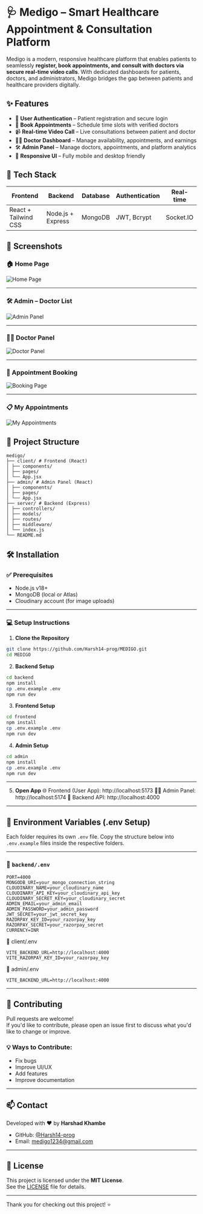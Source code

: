 # 🩺 Medigo – Smart Healthcare Appointment & Consultation Platform

Medigo is a modern, responsive healthcare platform that enables patients to seamlessly **register, book appointments, and consult with doctors via secure real-time video calls**. With dedicated dashboards for patients, doctors, and administrators, Medigo bridges the gap between patients and healthcare providers digitally.

## ✨ Features

- 👤 **User Authentication** – Patient registration and secure login
- 📅 **Book Appointments** – Schedule time slots with verified doctors
- 📹 **Real-time Video Call** – Live consultations between patient and doctor
- 👨‍⚕️ **Doctor Dashboard** – Manage availability, appointments, and earnings
- 🛠️ **Admin Panel** – Manage doctors, appointments, and platform analytics
- 📱 **Responsive UI** – Fully mobile and desktop friendly

## 🚀 Tech Stack

| Frontend            | Backend          | Database | Authentication | Real-time |
|---------------------|------------------|----------|----------------|-----------|
| React + Tailwind CSS| Node.js + Express| MongoDB  | JWT, Bcrypt     | Socket.IO |


## 📸 Screenshots

### 🏠 Home Page
![Home Page](https://github.com/user-attachments/assets/64350d9f-dbfd-457b-96b4-f7846f993136)

---

### 🛠️ Admin – Doctor List
![Admin Panel](https://github.com/user-attachments/assets/9db98687-0cc4-4470-80c0-e9668cb23b83)

---

### 👨‍⚕️ Doctor Panel
![Doctor Panel](https://github.com/user-attachments/assets/ce5f88c4-9473-48cd-a995-b877a69d05bd)

---

### 📅 Appointment Booking
![Booking Page](https://github.com/user-attachments/assets/12b6d7cf-d084-4145-8df7-97051b848dda)

---

### 📋 My Appointments
![My Appointments](https://github.com/user-attachments/assets/751d064e-970a-4a32-a311-c0f1664fced6)



## 🧭 Project Structure
```
medigo/
├── client/ # Frontend (React)
│ ├── components/
│ ├── pages/
│ └── App.jsx
├── admin/ # Admin Panel (React)
│ ├── components/
│ ├── pages/
│ └── App.jsx
├── server/ # Backend (Express)
│ ├── controllers/
│ ├── models/
│ ├── routes/
│ ├── middleware/
│ └── index.js
└── README.md
```

## 🛠️ Installation

### ✅ Prerequisites

- Node.js v18+
- MongoDB (local or Atlas)
- Cloudinary account (for image uploads)

---


### 💻 Setup Instructions

1. **Clone the Repository**

```bash
git clone https://github.com/Harsh14-prog/MEDIGO.git
cd MEDIGO
```

2. **Backend Setup**
```bash
cd backend
npm install
cp .env.example .env
npm run dev
```
3. **Frontend Setup**
```bash
cd frontend
npm install
cp .env.example .env
npm run dev
```
4. **Admin Setup**
```bash
cd admin
npm install
cp .env.example .env
npm run dev
```
---

5. **Open App**
🌐 Frontend (User App): http://localhost:5173
🧑‍💼 Admin Panel: http://localhost:5174
🔧 Backend API: http://localhost:4000

---

## 🔐 Environment Variables (.env Setup)

Each folder requires its own `.env` file. Copy the structure below into `.env.example` files inside the respective folders.

---

### 📁 `backend/.env`

```env
PORT=4000
MONGODB_URI=your_mongo_connection_string
CLOUDINARY_NAME=your_cloudinary_name
CLOUDINARY_API_KEY=your_cloudinary_api_key
CLOUDINARY_SECRET_KEY=your_cloudinary_secret
ADMIN_EMAIL=your_admin_email
ADMIN_PASSWORD=your_admin_password
JWT_SECRET=your_jwt_secret_key
RAZORPAY_KEY_ID=your_razorpay_key
RAZORPAY_SECRET=your_razorpay_secret
CURRENCY=INR
```

📁 client/.env
```env
VITE_BACKEND_URL=http://localhost:4000
VITE_RAZORPAY_KEY_ID=your_razorpay_key
```

📁 admin/.env
```env
VITE_BACKEND_URL=http://localhost:4000
```

---

## 🤝 Contributing

Pull requests are welcome!  
If you'd like to contribute, please open an issue first to discuss what you'd like to change or improve.

### 💡 Ways to Contribute:
- Fix bugs
- Improve UI/UX
- Add features
- Improve documentation

---

## 📫 Contact

Developed with ❤️ by **Harshad Khambe**

- GitHub: [@Harsh14-prog](https://github.com/Harsh14-prog)
- Email: [medigo1234@gmail.com](mailto:medigo1234@gmail.com)

---

## 📝 License

This project is licensed under the **MIT License**.  
See the [LICENSE](./LICENSE) file for details.

---

Thank you for checking out this project! ⭐





